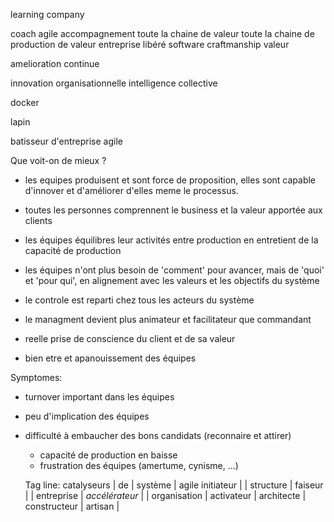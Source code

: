learning company



coach
agile
accompagnement
toute la chaine de valeur
toute la chaine de production de valeur
entreprise libéré
software craftmanship
valeur

amelioration continue

innovation organisationnelle
intelligence collective

docker


lapin


batisseur d'entreprise agile



Que voit-on de mieux ?
- les equipes produisent et sont force de proposition, elles sont capable d'innover et d'améliorer d'elles meme le processus.
- toutes les personnes comprennent le business et la valeur apportée aux clients
- les équipes équilibres leur activités entre production en entretient de la capacité de production
- les équipes n'ont plus besoin de 'comment' pour avancer, mais de 'quoi' et 'pour qui', en alignement avec les valeurs et les objectifs du système
- le controle est reparti chez tous les acteurs du système
- le managment devient plus animateur et facilitateur que commandant

- reelle prise de conscience du client et de sa valeur
- bien etre et apanouissement des équipes


Symptomes:
- turnover important dans les équipes
- peu d'implication des équipes
- difficulté à embaucher des bons candidats (reconnaire et attirer)
  - capacité de production en baisse
  - frustration des équipes (amertume, cynisme, ...)


  Tag line:
  catalyseurs    | de | système      | agile
  initiateur     |    | structure    |
  faiseur        |    | entreprise   |
  *accélérateur* |    | organisation |
  activateur     |
  architecte     |
  constructeur   |
  artisan        |
